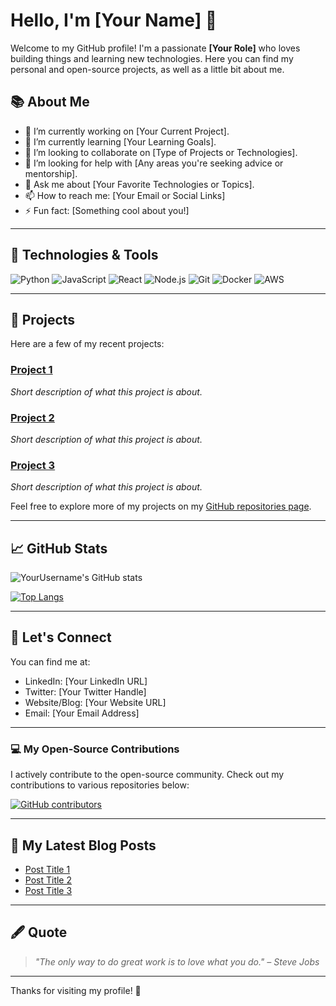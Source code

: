 # Hello, I'm [Your Name] 👋

Welcome to my GitHub profile! I'm a passionate **[Your Role]** who loves building things and learning new technologies. Here you can find my personal and open-source projects, as well as a little bit about me.

## 📚 About Me

- 🔭 I’m currently working on [Your Current Project].
- 🌱 I’m currently learning [Your Learning Goals].
- 👯 I’m looking to collaborate on [Type of Projects or Technologies].
- 🤔 I’m looking for help with [Any areas you're seeking advice or mentorship].
- 💬 Ask me about [Your Favorite Technologies or Topics].
- 📫 How to reach me: [Your Email or Social Links]
- ⚡ Fun fact: [Something cool about you!]

---

## 🔧 Technologies & Tools

![Python](https://img.shields.io/badge/Python-3776AB?style=flat-square&logo=python&logoColor=white)
![JavaScript](https://img.shields.io/badge/JavaScript-F7DF1E?style=flat-square&logo=javascript&logoColor=black)
![React](https://img.shields.io/badge/React-61DAFB?style=flat-square&logo=react&logoColor=black)
![Node.js](https://img.shields.io/badge/Node.js-339933?style=flat-square&logo=node.js&logoColor=white)
![Git](https://img.shields.io/badge/Git-F05032?style=flat-square&logo=git&logoColor=white)
![Docker](https://img.shields.io/badge/Docker-2496ED?style=flat-square&logo=docker&logoColor=white)
![AWS](https://img.shields.io/badge/AWS-232F3E?style=flat-square&logo=amazonaws&logoColor=white)

---

## 🚀 Projects

Here are a few of my recent projects:

### [Project 1](https://github.com/yourusername/project1)
*Short description of what this project is about.*

### [Project 2](https://github.com/yourusername/project2)
*Short description of what this project is about.*

### [Project 3](https://github.com/yourusername/project3)
*Short description of what this project is about.*

Feel free to explore more of my projects on my [GitHub repositories page](https://github.com/yourusername?tab=repositories).

---

## 📈 GitHub Stats

![YourUsername's GitHub stats](https://github-readme-stats.vercel.app/api?username=yourusername&show_icons=true&count_private=true&hide_title=true&hide=prs&theme=radical)

[![Top Langs](https://github-readme-stats.vercel.app/api/top-langs/?username=yourusername&layout=compact&theme=radical)](https://github.com/yourusername/github-readme-stats)

---

## 🤝 Let's Connect

You can find me at:

- LinkedIn: [Your LinkedIn URL]
- Twitter: [Your Twitter Handle]
- Website/Blog: [Your Website URL]
- Email: [Your Email Address]

---

### 💻 My Open-Source Contributions

I actively contribute to the open-source community. Check out my contributions to various repositories below:

[![GitHub contributors](https://contrib.rocks/image?repo=yourusername/yourrepo)](https://github.com/yourusername/yourrepo)

---

## 📝 My Latest Blog Posts

- [Post Title 1](https://yourblog.com/post1)
- [Post Title 2](https://yourblog.com/post2)
- [Post Title 3](https://yourblog.com/post3)

---

## 🖋️ Quote

> _"The only way to do great work is to love what you do." – Steve Jobs_

---

Thanks for visiting my profile! 🚀
